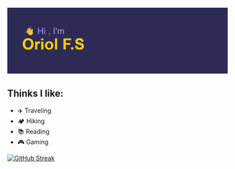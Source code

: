 [![MasterHead](header.png)](https://github.com/OriolFiblaSancho)
## Thinks I like:
- ✈️ Traveling
- 🏕️ Hiking
- 📚 Reading
- 🎮 Gaming
  
[![GitHub Streak](https://streak-stats.demolab.com?user=OriolFiblaSancho&theme=shades-of-purple)](https://git.io/streak-stats)
